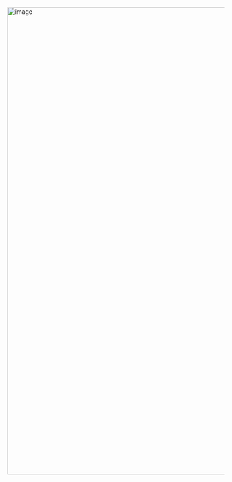 <img width="1920" height="1080" alt="image" src="https://github.com/user-attachments/assets/1f82fe08-2a3f-4864-b471-fb8b2e1a12a6" />
